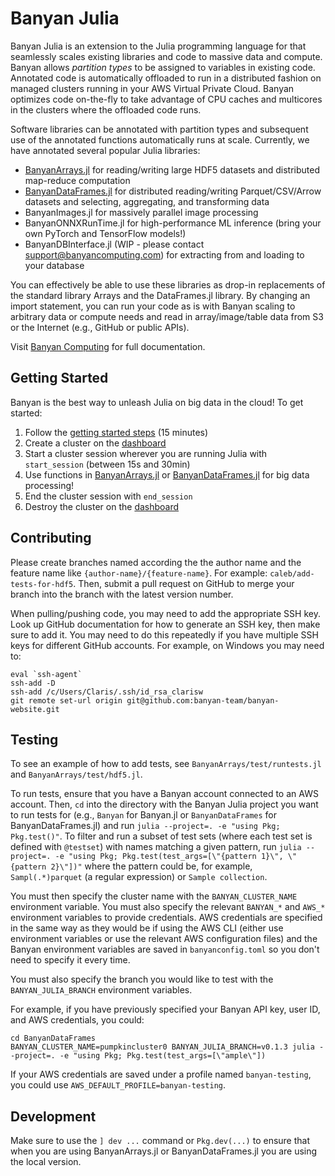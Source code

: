 # Banyan Julia

Banyan Julia is an extension to the Julia programming language for that seamlessly scales existing libraries and code to massive data and compute. Banyan allows _partition types_ to be assigned to variables in existing code. Annotated code is automatically offloaded to run in a distributed fashion on managed clusters running in your AWS Virtual Private Cloud. Banyan optimizes code on-the-fly to take advantage of CPU caches and multicores in the clusters where the offloaded code runs.

Software libraries can be annotated with partition types and subsequent use of the annotated functions automatically runs at scale. Currently, we have annotated several popular Julia libraries:

- [BanyanArrays.jl](https://www.banyancomputing.com/banyan-arrays-jl-docs) for reading/writing large HDF5 datasets and distributed map-reduce computation
- [BanyanDataFrames.jl](https://www.banyancomputing.com/banyan-data-frames-jl-docs) for distributed reading/writing Parquet/CSV/Arrow datasets and selecting, aggregating, and transforming data
- BanyanImages.jl for massively parallel image processing
- BanyanONNXRunTime.jl for high-performance ML inference (bring your own PyTorch and TensorFlow models!)
- BanyanDBInterface.jl (WIP - please contact support@banyancomputing.com) for extracting from and loading to your database

You can effectively be able to use these libraries as drop-in replacements of the standard library Arrays and the DataFrames.jl library. By changing an import statement, you can run your code as is with Banyan scaling to arbitrary data or compute needs and read in
array/image/table data from S3 or the Internet (e.g., GitHub or public APIs).

Visit [Banyan Computing](https://www.banyancomputing.com/resources/) for full documentation.

## Getting Started

Banyan is the best way to unleash Julia on big data in the cloud! To get started:

1. Follow the [getting started steps](banyancomputing.com/getting-started) (15 minutes)
2. Create a cluster on the [dashboard](banyancomputing.com/dashboard)
3. Start a cluster session wherever you are running Julia with `start_session` (between 15s and 30min)
4. Use functions in [BanyanArrays.jl](https://www.banyancomputing.com/banyan-arrays-jl-docs) or [BanyanDataFrames.jl](https://www.banyancomputing.com/banyan-data-frames-jl-docs) for big data processing!
5. End the cluster session with `end_session`
6. Destroy the cluster on the [dashboard](banyancomputing.com/dashboard)

## Contributing

Please create branches named according the the author name and the feature name
like `{author-name}/{feature-name}`. For example: `caleb/add-tests-for-hdf5`.
Then, submit a pull request on GitHub to merge your branch into the branch with
the latest version number.

When pulling/pushing code, you may need to add the appropriate SSH key. Look
up GitHub documentation for how to generate an SSH key, then make sure to add
it. You may need to do this repeatedly if you have multiple SSH keys for
different GitHub accounts. For example, on Windows you may need to:

```
eval `ssh-agent`
ssh-add -D
ssh-add /c/Users/Claris/.ssh/id_rsa_clarisw
git remote set-url origin git@github.com:banyan-team/banyan-website.git
```

## Testing

To see an example of how to add tests, see `BanyanArrays/test/runtests.jl` and `BanyanArrays/test/hdf5.jl`.

To run tests, ensure that you have a Banyan account connected to an AWS account.
Then, `cd` into the directory with the Banyan Julia project you want to run
tests for (e.g., `Banyan` for Banyan.jl or `BanyanDataFrames` for
BanyanDataFrames.jl) and run `julia --project=. -e "using Pkg; Pkg.test()"`.
To filter and run a subset of test sets (where each test set is defined with
`@testset`) with names matching a given pattern, run
`julia --project=. -e "using Pkg; Pkg.test(test_args=[\"{pattern 1}\", \"{pattern 2}\"])"` where
the pattern could be, for example, `Sampl(.*)parquet` (a regular expression)
or `Sample collection`.

You must then specify the cluster name with the `BANYAN_CLUSTER_NAME`
environment variable. You must also specify the relevant `BANYAN_*`
and `AWS_*` environment variables to provide credentials. AWS
credentials are specified in the same way as they would be if using
the AWS CLI (either use environment variables or use the relevant
AWS configuration files) and the Banyan environment variables
are saved in `banyanconfig.toml` so you don't need to specify it
every time.

You must also specify the branch you would like to test with the `BANYAN_JULIA_BRANCH`
environment variables.

For example, if you have previously specified your Banyan API key, user ID, and AWS credentials, you could:

```
cd BanyanDataFrames
BANYAN_CLUSTER_NAME=pumpkincluster0 BANYAN_JULIA_BRANCH=v0.1.3 julia --project=. -e "using Pkg; Pkg.test(test_args=[\"ample\"])
```

If your AWS credentials are saved under a profile named `banyan-testing`, you could use `AWS_DEFAULT_PROFILE=banyan-testing`.

## Development

Make sure to use the `] dev ...` command or `Pkg.dev(...)` to ensure that when you
are using BanyanArrays.jl or BanyanDataFrames.jl you are using the local version.
